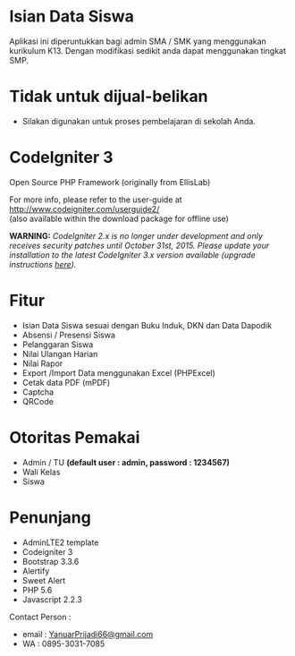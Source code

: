 # Isian Data Siswa
Aplikasi ini diperuntukkan bagi admin SMA / SMK yang menggunakan kurikulum K13.
Dengan modifikasi sedikit anda dapat menggunakan tingkat SMP.

# Tidak untuk dijual-belikan
- Silakan digunakan untuk proses pembelajaran di sekolah Anda.

# CodeIgniter 3
Open Source PHP Framework (originally from EllisLab)

For more info, please refer to the user-guide at http://www.codeigniter.com/userguide2/  
(also available within the download package for offline use)

**WARNING:** *CodeIgniter 2.x is no longer under development and only receives security patches until October 31st, 2015.
Please update your installation to the latest CodeIgniter 3.x version available
(upgrade instructions [here](http://www.codeigniter.com/userguide3/installation/upgrade_300.html)).*

# Fitur
- Isian Data Siswa sesuai dengan Buku Induk, DKN dan Data Dapodik
- Absensi / Presensi Siswa
- Pelanggaran Siswa
- Nilai Ulangan Harian
- Nilai Rapor
- Export /Import Data menggunakan Excel (PHPExcel)
- Cetak data PDF (mPDF)
- Captcha
- QRCode

# Otoritas Pemakai
- Admin / TU    <b>(default user : admin, password : 1234567)</b>
- Wali Kelas
- Siswa

# Penunjang
- AdminLTE2 template
- Codeigniter 3
- Bootstrap 3.3.6
- Alertify
- Sweet Alert
- PHP 5.6
- Javascript 2.2.3

Contact Person :
- email : YanuarPrijadi66@gmail.com
- WA : 0895-3031-7085
